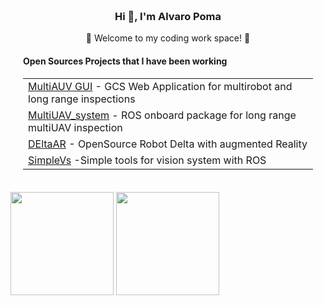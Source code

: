 <div align="center" style=" background-size: cover; background-position: center; padding: 20px;">
    <h3>Hi 👋, I'm <a > Alvaro Poma </a></h3>

  <p>🌟 Welcome to my coding work space! 🌟</p>
  <h4 align="left">Open Sources Projects that  I have been working </h4>
<table align="center">
        <tr>
            <td><a href="https://github.com/alvcaballero/multiuav_gui">MultiAUV GUI</a> -  GCS Web Application for multirobot and long range inspections </td>
        </tr>
        <tr>
            <td><a href="https://github.com/alvcaballero/multiUAV_system">MultiUAV_system</a> - ROS onboard package for long range multiUAV inspection</td>
        </tr>
        <tr>
            <td><a href="https://github.com/arpoma16/DEltaAR">DEltaAR</a> - OpenSource Robot Delta with augmented Reality</td>
        </tr>
        <tr>
            <td><a href="https://github.com/miggilcas/simple_vs">SimpleVs</a> -Simple tools for vision system with ROS</td>
        </tr>
    </table>

 
</div>

<span>
<img src="https://github-readme-stats-git-masterrstaa-rickstaa.vercel.app/api?username=arpoma16" height="165">
<img src="https://github-readme-stats.vercel.app/api/top-langs/?username=arpoma16&layout=compact" height="165">

</span>
